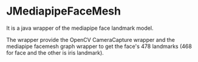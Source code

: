 # JMediapipeFaceMesh

It is a java wrapper of the mediapipe face landmark model.

The wrapper provide the OpenCV CameraCapture wrapper and the mediapipe facemesh graph wrapper to get the face's 478 landmarks (468 for face and the other is iris landmark).